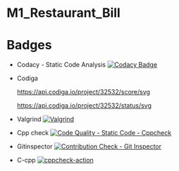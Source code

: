# M1_Restaurant_Bill








# Badges


* Codacy - Static Code Analysis
  [![Codacy Badge](https://app.codacy.com/project/badge/Grade/e12cfecb193f44c7bb05e8df97e3aeac)](https://www.codacy.com/gh/dineshkumar-t-dk/M1_Restaurant_Bill/dashboard?utm_source=github.com&amp;utm_medium=referral&amp;utm_content=dineshkumar-t-dk/M1_Restaurant_Bill&amp;utm_campaign=Badge_Grade)



* Codiga 


   https://api.codiga.io/project/32532/score/svg 
 
 
 
 
 
     https://api.codiga.io/project/32532/status/svg
     
     
     
 * Valgrind
    [![Valgrind](https://github.com/dineshkumar-t-dk/M1_Restaurant_Bill/actions/workflows/valgrind.yml/badge.svg)](https://github.com/dineshkumar-t-dk/M1_Restaurant_Bill/actions/workflows/valgrind.yml)
    
    
    
 * Cpp check
 [![Code Quality - Static Code - Cppcheck](https://github.com/dineshkumar-t-dk/M1_Restaurant_Bill/actions/workflows/cppcheck.yml/badge.svg)](https://github.com/dineshkumar-t-dk/M1_Restaurant_Bill/actions/workflows/cppcheck.yml)
 
 
 * Gitinspector
 [![Contribution Check - Git Inspector](https://github.com/dineshkumar-t-dk/M1_Restaurant_Bill/actions/workflows/gitinspector.yml/badge.svg)](https://github.com/dineshkumar-t-dk/M1_Restaurant_Bill/actions/workflows/gitinspector.yml)
 
 
 * C-cpp
 [![cppcheck-action](https://github.com/dineshkumar-t-dk/M1_Restaurant_Bill/actions/workflows/c-cpp.yml/badge.svg)](https://github.com/dineshkumar-t-dk/M1_Restaurant_Bill/actions/workflows/c-cpp.yml)
